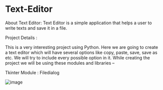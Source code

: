 # Text-Editor

About Text Editor:
Text Editor is a simple application that helps a user to write texts and save it in a file. 

Project Details :

This is a very interesting project using Python. Here we are going to create a text editor which will have several options like copy, paste, save, save as etc. We will try to include every possible option in it. While creating the project we will be using these modules and libraries –

Tkinter Module :
Filedialog

![image](https://user-images.githubusercontent.com/96374713/231053909-b07485f8-317f-4278-8ac4-a60132ba0881.png)
